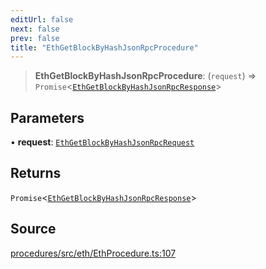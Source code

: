 ```yaml
---
editUrl: false
next: false
prev: false
title: "EthGetBlockByHashJsonRpcProcedure"
---
```


> **EthGetBlockByHashJsonRpcProcedure**: (`request`) => `Promise`\<[`EthGetBlockByHashJsonRpcResponse`](/reference/tevm/procedures/type-aliases/ethgetblockbyhashjsonrpcresponse/)\>

## Parameters

• **request**: [`EthGetBlockByHashJsonRpcRequest`](/reference/tevm/procedures/type-aliases/ethgetblockbyhashjsonrpcrequest/)

## Returns

`Promise`\<[`EthGetBlockByHashJsonRpcResponse`](/reference/tevm/procedures/type-aliases/ethgetblockbyhashjsonrpcresponse/)\>

## Source

[procedures/src/eth/EthProcedure.ts:107](https://github.com/evmts/tevm-monorepo/blob/main/packages/procedures/src/eth/EthProcedure.ts#L107)
